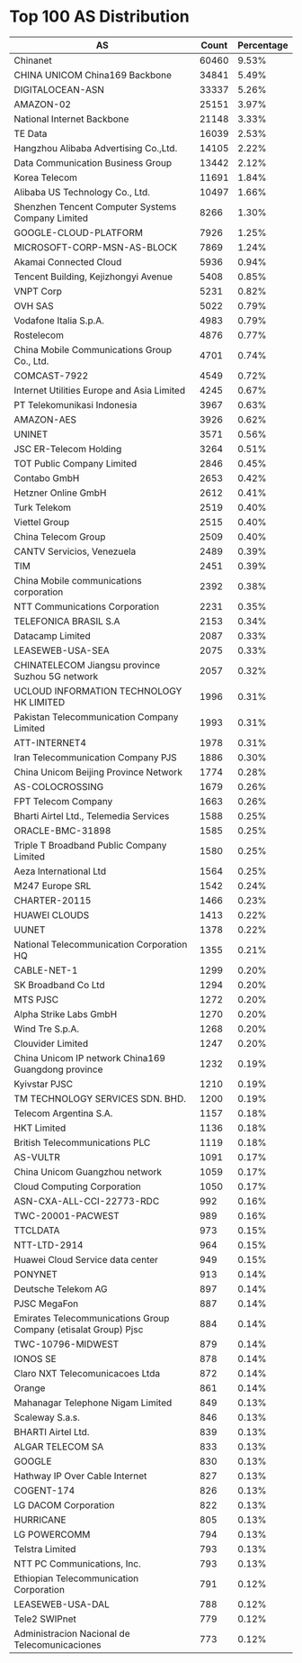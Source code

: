# Top 100 AS Distribution
| AS | Count | Percentage |
|----|----|----|
| Chinanet | 60460 | 9.53% |
| CHINA UNICOM China169 Backbone | 34841 | 5.49% |
| DIGITALOCEAN-ASN | 33337 | 5.26% |
| AMAZON-02 | 25151 | 3.97% |
| National Internet Backbone | 21148 | 3.33% |
| TE Data | 16039 | 2.53% |
| Hangzhou Alibaba Advertising Co.,Ltd. | 14105 | 2.22% |
| Data Communication Business Group | 13442 | 2.12% |
| Korea Telecom | 11691 | 1.84% |
| Alibaba US Technology Co., Ltd. | 10497 | 1.66% |
| Shenzhen Tencent Computer Systems Company Limited | 8266 | 1.30% |
| GOOGLE-CLOUD-PLATFORM | 7926 | 1.25% |
| MICROSOFT-CORP-MSN-AS-BLOCK | 7869 | 1.24% |
| Akamai Connected Cloud | 5936 | 0.94% |
| Tencent Building, Kejizhongyi Avenue | 5408 | 0.85% |
| VNPT Corp | 5231 | 0.82% |
| OVH SAS | 5022 | 0.79% |
| Vodafone Italia S.p.A. | 4983 | 0.79% |
| Rostelecom | 4876 | 0.77% |
| China Mobile Communications Group Co., Ltd. | 4701 | 0.74% |
| COMCAST-7922 | 4549 | 0.72% |
| Internet Utilities Europe and Asia Limited | 4245 | 0.67% |
| PT Telekomunikasi Indonesia | 3967 | 0.63% |
| AMAZON-AES | 3926 | 0.62% |
| UNINET | 3571 | 0.56% |
| JSC ER-Telecom Holding | 3264 | 0.51% |
| TOT Public Company Limited | 2846 | 0.45% |
| Contabo GmbH | 2653 | 0.42% |
| Hetzner Online GmbH | 2612 | 0.41% |
| Turk Telekom | 2519 | 0.40% |
| Viettel Group | 2515 | 0.40% |
| China Telecom Group | 2509 | 0.40% |
| CANTV Servicios, Venezuela | 2489 | 0.39% |
| TIM | 2451 | 0.39% |
| China Mobile communications corporation | 2392 | 0.38% |
| NTT Communications Corporation | 2231 | 0.35% |
| TELEFONICA BRASIL S.A | 2153 | 0.34% |
| Datacamp Limited | 2087 | 0.33% |
| LEASEWEB-USA-SEA | 2075 | 0.33% |
| CHINATELECOM Jiangsu province Suzhou 5G network | 2057 | 0.32% |
| UCLOUD INFORMATION TECHNOLOGY HK LIMITED | 1996 | 0.31% |
| Pakistan Telecommunication Company Limited | 1993 | 0.31% |
| ATT-INTERNET4 | 1978 | 0.31% |
| Iran Telecommunication Company PJS | 1886 | 0.30% |
| China Unicom Beijing Province Network | 1774 | 0.28% |
| AS-COLOCROSSING | 1679 | 0.26% |
| FPT Telecom Company | 1663 | 0.26% |
| Bharti Airtel Ltd., Telemedia Services | 1588 | 0.25% |
| ORACLE-BMC-31898 | 1585 | 0.25% |
| Triple T Broadband Public Company Limited | 1580 | 0.25% |
| Aeza International Ltd | 1564 | 0.25% |
| M247 Europe SRL | 1542 | 0.24% |
| CHARTER-20115 | 1466 | 0.23% |
| HUAWEI CLOUDS | 1413 | 0.22% |
| UUNET | 1378 | 0.22% |
| National Telecommunication Corporation HQ | 1355 | 0.21% |
| CABLE-NET-1 | 1299 | 0.20% |
| SK Broadband Co Ltd | 1294 | 0.20% |
| MTS PJSC | 1272 | 0.20% |
| Alpha Strike Labs GmbH | 1270 | 0.20% |
| Wind Tre S.p.A. | 1268 | 0.20% |
| Clouvider Limited | 1247 | 0.20% |
| China Unicom IP network China169 Guangdong province | 1232 | 0.19% |
| Kyivstar PJSC | 1210 | 0.19% |
| TM TECHNOLOGY SERVICES SDN. BHD. | 1200 | 0.19% |
| Telecom Argentina S.A. | 1157 | 0.18% |
| HKT Limited | 1136 | 0.18% |
| British Telecommunications PLC | 1119 | 0.18% |
| AS-VULTR | 1091 | 0.17% |
| China Unicom Guangzhou network | 1059 | 0.17% |
| Cloud Computing Corporation | 1050 | 0.17% |
| ASN-CXA-ALL-CCI-22773-RDC | 992 | 0.16% |
| TWC-20001-PACWEST | 989 | 0.16% |
| TTCLDATA | 973 | 0.15% |
| NTT-LTD-2914 | 964 | 0.15% |
| Huawei Cloud Service data center | 949 | 0.15% |
| PONYNET | 913 | 0.14% |
| Deutsche Telekom AG | 897 | 0.14% |
| PJSC MegaFon | 887 | 0.14% |
| Emirates Telecommunications Group Company (etisalat Group) Pjsc | 884 | 0.14% |
| TWC-10796-MIDWEST | 879 | 0.14% |
| IONOS SE | 878 | 0.14% |
| Claro NXT Telecomunicacoes Ltda | 872 | 0.14% |
| Orange | 861 | 0.14% |
| Mahanagar Telephone Nigam Limited | 849 | 0.13% |
| Scaleway S.a.s. | 846 | 0.13% |
| BHARTI Airtel Ltd. | 839 | 0.13% |
| ALGAR TELECOM SA | 833 | 0.13% |
| GOOGLE | 830 | 0.13% |
| Hathway IP Over Cable Internet | 827 | 0.13% |
| COGENT-174 | 826 | 0.13% |
| LG DACOM Corporation | 822 | 0.13% |
| HURRICANE | 805 | 0.13% |
| LG POWERCOMM | 794 | 0.13% |
| Telstra Limited | 793 | 0.13% |
| NTT PC Communications, Inc. | 793 | 0.13% |
| Ethiopian Telecommunication Corporation | 791 | 0.12% |
| LEASEWEB-USA-DAL | 788 | 0.12% |
| Tele2 SWIPnet | 779 | 0.12% |
| Administracion Nacional de Telecomunicaciones | 773 | 0.12% |
